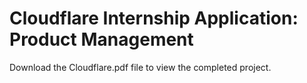 # Cloudflare Internship Application: Product Management

Download the Cloudflare.pdf file to view the completed project.
